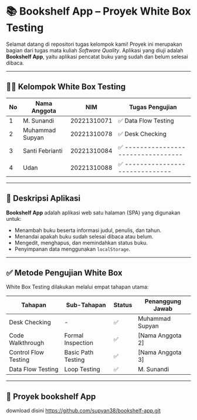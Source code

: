 # 📚 Bookshelf App – Proyek White Box Testing

Selamat datang di repositori tugas kelompok kami! Proyek ini merupakan bagian dari tugas mata kuliah *Software Quality*. Aplikasi yang diuji adalah **Bookshelf App**, yaitu aplikasi pencatat buku yang sudah dan belum selesai dibaca.

---

## 👨‍💻 Kelompok White Box Testing

| No | Nama Anggota         | NIM           | Tugas Pengujian                          |
|----|----------------------|---------------|------------------------------------------|
| 1  | M. Sunandi           | 20221310071   | ✅ Data Flow Testing                      |
| 2  | Muhammad Supyan      | 20221310078   | ✅ Desk Checking                        |
| 3  | Santi Febrianti      | 20221310084   | ✅ ---------------------------------    |
| 4  | Udan                 | 20221310088   | ✅ ------------------------------       |

---

## 📝 Deskripsi Aplikasi

**Bookshelf App** adalah aplikasi web satu halaman (SPA) yang digunakan untuk:
- Menambah buku beserta informasi judul, penulis, dan tahun.
- Menandai apakah buku sudah selesai dibaca atau belum.
- Mengedit, menghapus, dan memindahkan status buku.
- Penyimpanan data menggunakan `localStorage`.

---

## ✅ Metode Pengujian White Box

White Box Testing dilakukan melalui empat tahapan utama:

| Tahapan               | Sub-Tahapan             | Status | Penanggung Jawab     |
|-----------------------|-------------------------|--------|-----------------------|
| Desk Checking         | -                       | ✅     | Muhammad Supyan       |
| Code Walkthrough      | Formal Inspection       | ✅     | [Nama Anggota 2]      |
| Control Flow Testing  | Basic Path Testing      | ✅     | [Nama Anggota 3]      |
| Data Flow Testing     | Loop Testing            | ✅     | M. Sunandi      |

---

## 📂 Proyek bookshelf App
download disini
https://github.com/supyan38/bookshelf-app.git

